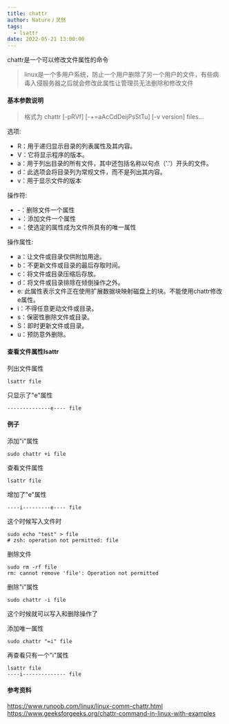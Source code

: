 ```yaml
---
title: chattr
author: Nature丿灵然
tags:
  - lsattr
date: 2022-05-21 13:00:00
---
```

chattr是一个可以修改文件属性的命令

<!--more-->

> linux是一个多用户系统，防止一个用户删除了另一个用户的文件，有些病毒入侵服务器之后就会修改此属性让管理员无法删除和修改文件

#### 基本参数说明

> 格式为 chattr [-pRVf] [-+=aAcCdDeijPsStTu] [-v version] files...

选项:

- R：用于递归显示目录的列表属性及其内容。
- V：它将显示程序的版本。
- a：用于列出目录的所有文件，其中还包括名称以句点（'.'）开头的文件。
- d：此选项会将目录列为常规文件，而不是列出其内容。
- v：用于显示文件的版本

操作符:

- -：删除文件一个属性
- +：添加文件一个属性
- =：使选定的属性成为文件所具有的唯一属性

操作属性:

- a：让文件或目录仅供附加用途。
- b：不更新文件或目录的最后存取时间。
- c：将文件或目录压缩后存放。
- d：将文件或目录排除在倾倒操作之外。
- e: 此属性表示文件正在使用扩展数据块映射磁盘上的块。不能使用chattr修改e属性。
- i：不得任意更动文件或目录。
- s：保密性删除文件或目录。
- S：即时更新文件或目录。
- u：预防意外删除。

#### 查看文件属性lsattr

列出文件属性

```shell
lsattr file
```

只显示了"e"属性

```shell
--------------e---- file
```

#### 例子

添加"i"属性

```shell
sudo chattr +i file
```

查看文件属性

```shell
lsattr file
```

增加了"e"属性

```shell
----i---------e---- file
```

这个时候写入文件时

```shell
sudo echo "test" > file
# zsh: operation not permitted: file
```

删除文件

```shell
sudo rm -rf file
rm: cannot remove 'file': Operation not permitted
```

删除"i"属性

```shell
sudo chattr -i file
```

这个时候就可以写入和删除操作了

添加唯一属性

```shell
sudo chattr "=i" file
```

再查看只有一个"i"属性

```shell
lsattr file
----i-------------- file
```

#### 参考资料

<https://www.runoob.com/linux/linux-comm-chattr.html>
<https://www.geeksforgeeks.org/chattr-command-in-linux-with-examples>
